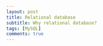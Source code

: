 ```yaml
---
layout: post
title: Relational database
subtitle: Why relational database?
tags: [MySQL]
comments: true
---
```

